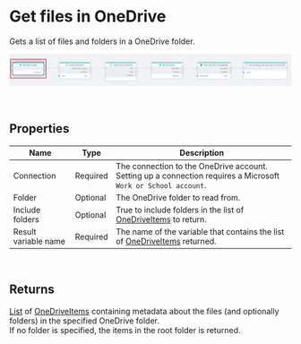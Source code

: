 # Get files in OneDrive

Gets a list of files and folders in a OneDrive folder.

![img](../../../../images/flow/onedrive-get-files-in-folder.png)

<br/>

## Properties

| Name                 | Type     | Description                                                                                                    |
| -------------------- | -------- | -------------------------------------------------------------------------------------------------------------- |
| Connection           | Required | The connection to the OneDrive account. Setting up a connection requires a Microsoft `Work or School account`. |
| Folder               | Optional | The OneDrive folder to read from.                                                                              |
| Include folders      | Optional | True to include folders in the list of [OneDriveItems](./api-reference/onedrive-item.md) to return.            |
| Result variable name | Required | The name of the variable that contains the list of [OneDriveItems](./api-reference/onedrive-item.md) returned. |

<br/>

## Returns

[List](https://learn.microsoft.com/en-us/dotnet/api/system.collections.generic.list-1) of [OneDriveItems](./api-reference/onedrive-item.md) containing metadata about the files (and optionally folders) in the specified OneDrive folder.  
If no folder is specified, the items in the root folder is returned.
